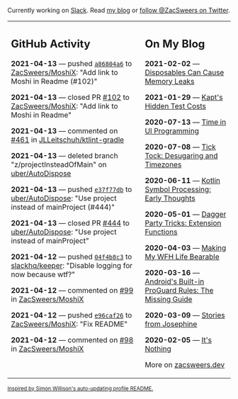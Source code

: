 Currently working on [Slack](https://slack.com/). Read [my blog](https://zacsweers.dev/) or [follow @ZacSweers on Twitter](https://twitter.com/ZacSweers).

<table><tr><td valign="top" width="60%">

## GitHub Activity
<!-- githubActivity starts -->
**2021-04-13** — pushed [`a86804a6`](https://github.com/ZacSweers/MoshiX/commit/a86804a60bb90186c77b1b98e59e2c18fb827e26) to [ZacSweers/MoshiX](https://api.github.com/repos/ZacSweers/MoshiX): "Add link to Moshi in Readme (#102)"

**2021-04-13** — closed PR [#102](https://api.github.com/repos/ZacSweers/MoshiX/pulls/102) to [ZacSweers/MoshiX](https://api.github.com/repos/ZacSweers/MoshiX): "Add link to Moshi in Readme"

**2021-04-13** — commented on [#461](https://github.com/JLLeitschuh/ktlint-gradle/issues/461#issuecomment-818956396) in [JLLeitschuh/ktlint-gradle](https://api.github.com/repos/JLLeitschuh/ktlint-gradle)

**2021-04-13** — deleted branch "z/projectInsteadOfMain" on [uber/AutoDispose](https://api.github.com/repos/uber/AutoDispose)

**2021-04-13** — pushed [`e37f77db`](https://github.com/uber/AutoDispose/commit/e37f77db94b723aeb5438ed35c2d26a619653027) to [uber/AutoDispose](https://api.github.com/repos/uber/AutoDispose): "Use project instead of mainProject (#444)"

**2021-04-13** — closed PR [#444](https://api.github.com/repos/uber/AutoDispose/pulls/444) to [uber/AutoDispose](https://api.github.com/repos/uber/AutoDispose): "Use project instead of mainProject"

**2021-04-12** — pushed [`04f4b8c3`](https://github.com/slackhq/keeper/commit/04f4b8c34658bb757949166429a701a1b06f29ca) to [slackhq/keeper](https://api.github.com/repos/slackhq/keeper): "Disable logging for now because wtf?"

**2021-04-12** — commented on [#99](https://github.com/ZacSweers/MoshiX/issues/99#issuecomment-818293888) in [ZacSweers/MoshiX](https://api.github.com/repos/ZacSweers/MoshiX)

**2021-04-12** — pushed [`e96caf26`](https://github.com/ZacSweers/MoshiX/commit/e96caf26e85a4c0034f1de774c2e82bd6b44369b) to [ZacSweers/MoshiX](https://api.github.com/repos/ZacSweers/MoshiX): "Fix README"

**2021-04-12** — commented on [#98](https://github.com/ZacSweers/MoshiX/issues/98#issuecomment-818259973) in [ZacSweers/MoshiX](https://api.github.com/repos/ZacSweers/MoshiX)
<!-- githubActivity ends -->
</td><td valign="top" width="40%">

## On My Blog
<!-- blog starts -->
**2021-02-02** — [Disposables Can Cause Memory Leaks](https://www.zacsweers.dev/disposables-can-cause-memory-leaks/)

**2021-01-29** — [Kapt's Hidden Test Costs](https://www.zacsweers.dev/kapts-hidden-test-costs/)

**2020-07-13** — [Time in UI Programming](https://www.zacsweers.dev/time-in-ui/)

**2020-07-08** — [Tick Tock: Desugaring and Timezones](https://www.zacsweers.dev/ticktock-desugaring-timezones/)

**2020-06-11** — [Kotlin Symbol Processing: Early Thoughts](https://www.zacsweers.dev/kotlin-symbol-processor-early-thoughts/)

**2020-05-01** — [Dagger Party Tricks: Extension Functions](https://www.zacsweers.dev/dagger-party-tricks-extension-functions/)

**2020-04-03** — [Making My WFH Life Bearable](https://www.zacsweers.dev/making-wfh-life-bearable/)

**2020-03-16** — [Android's Built-in ProGuard Rules: The Missing Guide](https://www.zacsweers.dev/android-proguard-rules/)

**2020-03-09** — [Stories from Josephine](https://www.zacsweers.dev/stories-from-josephine/)

**2020-02-05** — [It's Nothing](https://www.zacsweers.dev/its-nothing/)
<!-- blog ends -->
More on [zacsweers.dev](https://zacsweers.dev/)
</td></tr></table>

<sub><a href="https://simonwillison.net/2020/Jul/10/self-updating-profile-readme/">Inspired by Simon Willison's auto-updating profile README.</a></sub>